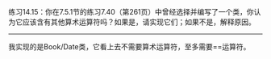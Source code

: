练习14.15：你在7.5.1节的练习7.40（第261页）中曾经选择并编写了一个类，你认为它应该含有其他算术运算符吗？如果是，请实现它们；如果不是，解释原因。

---

我实现的是Book/Date类，它看上去不需要算术运算符，至多需要==运算符。
